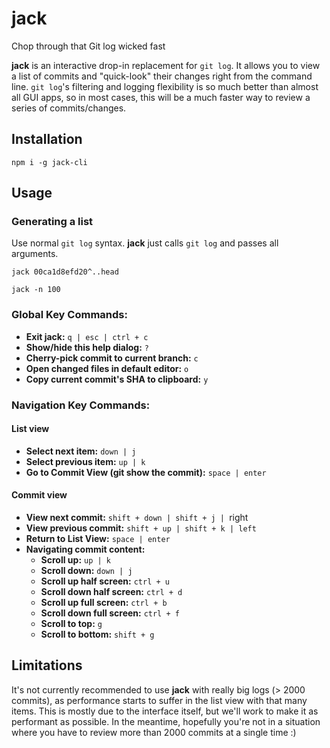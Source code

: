 # jack
Chop through that Git log wicked fast

**jack** is an interactive drop-in replacement for `git log`.  It allows you to view a list of commits and "quick-look" their changes right from the command line.  `git log`'s filtering and logging flexibility is so much better than almost all GUI apps, so in most cases, this will be a much faster way to review a series of commits/changes.

## Installation
```
npm i -g jack-cli
```

## Usage
### Generating a list
Use normal `git log` syntax.  **jack** just calls `git log` and passes all arguments.
```
jack 00ca1d8efd20^..head

jack -n 100
```

### Global Key Commands:
- **Exit jack:**                                `q | esc | ctrl + c`
- **Show/hide this help dialog:**               `?`
- **Cherry-pick commit to current branch:**     `c`
- **Open changed files in default editor:**     `o`
- **Copy current commit's SHA to clipboard:**   `y`

### Navigation Key Commands:

#### List view
- **Select next item:**                         `down | j`
- **Select previous item:**                     `up | k`
- **Go to Commit View (git show the commit):**  `space | enter`

#### Commit view
- **View next commit:**                         `shift + down | shift + j | `right
- **View previous commit:**                     `shift + up | shift + k | left`
- **Return to List View:**                      `space | enter`
- **Navigating commit content:**
    + **Scroll up:**                            `up | k`
    + **Scroll down:**                          `down | j`
    + **Scroll up half screen:**                `ctrl + u`
    + **Scroll down half screen:**              `ctrl + d`
    + **Scroll up full screen:**                `ctrl + b`
    + **Scroll down full screen:**              `ctrl + f`
    + **Scroll to top:**                        `g`
    + **Scroll to bottom:**                     `shift + g`

## Limitations
It's not currently recommended to use **jack** with really big logs (> 2000 commits), as performance starts to suffer in the list view with that many items.  This is mostly due to the interface itself, but we'll work to make it as performant as possible.  In the meantime, hopefully you're not in a situation where you have to review more than 2000 commits at a single time :)
